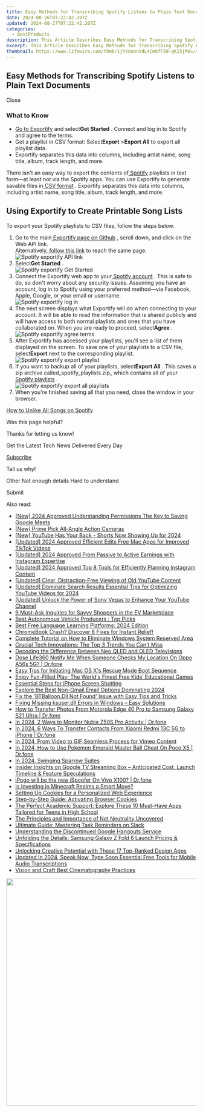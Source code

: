 ```yaml
---
title: Easy Methods for Transcribing Spotify Listens to Plain Text Documents
date: 2024-08-26T07:22:42.207Z
updated: 2024-08-27T07:22:42.207Z
categories:
  - BestProducts
description: This Article Describes Easy Methods for Transcribing Spotify Listens to Plain Text Documents
excerpt: This Article Describes Easy Methods for Transcribing Spotify Listens to Plain Text Documents
thumbnail: https://www.lifewire.com/thmb/1jYzUunnVdL4Cm6fF3d-qK15jMU=/400x300/filters:no_upscale():max_bytes(150000):strip_icc():format(webp)/Exportify-Saving-Spotify-Playlists-56a67f1d3df78cf7728eafd6.jpg
---
```


## Easy Methods for Transcribing Spotify Listens to Plain Text Documents

Close 

###  What to Know

* [ Go to Exportify](https://watsonbox.github.io/exportify/) and select**Get Started** . Connect and log in to Spotify and agree to the terms.
* Get a playlist in CSV format: Select**Export** \>**Export All** to export all playlist data.
* Exportify separates this data into columns, including artist name, song title, album, track length, and more.

 There isn't an easy way to export the contents of[ Spotify](https://www.lifewire.com/what-is-spotify-4685829) playlists in text form—at least not via the Spotify apps. You can use Exportify to generate savable files in[ CSV format](https://www.lifewire.com/csv-file-2622708) . Exportify separates this data into columns, including artist name, song title, album, track length, and more.

##  Using Exportify to Create Printable Song Lists 

 To export your Spotify playlists to CSV files, follow the steps below.

1. Go to the main[ Exportify page on Github](https://github.com/watsonbox/exportify) , scroll down, and click on the Web API link.  
 Alternatively,[ follow this link](https://watsonbox.github.io/exportify/) to reach the same page.  
![Spotify exportify API link](https://www.lifewire.com/thmb/i_xActWjRGjGb1QdOT1FHie9dyI=/1500x0/filters:no_upscale():max_bytes(150000):strip_icc():format(webp)/SpotifyexportifyAPIlink-57c1e8f67fda416b96800f879ce3c158.jpg)
2. Select**Get Started** .  
![Spotify exportify Get Started](https://www.lifewire.com/thmb/lnX2TkWdafVx_fbUBUU9puBq12M=/1500x0/filters:no_upscale():max_bytes(150000):strip_icc():format(webp)/SpotifyexportifyGetStarted-d74fe72e308d484fb2548cd821eb0369.jpg)
3. Connect the Exportify web app to your[ Spotify account](https://www.lifewire.com/how-to-sign-up-for-spotify-2438829) . This is safe to do, so don't worry about any security issues. Assuming you have an account, log in to Spotify using your preferred method—via Facebook, Apple, Google, or your email or username.  
![Spotify exportify log in](https://www.lifewire.com/thmb/K8yIrlWAoh016YsbPn3QT0YeHTk=/1500x0/filters:no_upscale():max_bytes(150000):strip_icc():format(webp)/Spotifyexportifylogin-384e5b6c7dc049f89e512003fd7f6770.jpg)
4. The next screen displays what Exportify will do when connecting to your account. It will be able to read the information that is shared publicly and will have access to both normal playlists and ones that you have collaborated on. When you are ready to proceed, select**Agree** .  
![Spotify exportify agree terms](https://www.lifewire.com/thmb/Se8TKLLljuG0fQ66gA3XTeNQ64c=/1500x0/filters:no_upscale():max_bytes(150000):strip_icc():format(webp)/Spotifyexportifyagreeterms-87fac585cee049f18f4576140b704d55.jpg)
5. After Exportify has accessed your playlists, you'll see a list of them displayed on the screen. To save one of your playlists to a CSV file, select**Export** next to the corresponding playlist.  
![Spotify exportify export playlist](https://www.lifewire.com/thmb/SJqgcBtNniYJ99JZamFo9QMcThs=/1500x0/filters:no_upscale():max_bytes(150000):strip_icc():format(webp)/Spotifyexportifyexportplaylist-3b3e33dc572b499f927e5823a117aa4f.jpg)
6. If you want to backup all of your playlists, select**Export All** . This saves a zip archive called_spotify\_playlists.zip_ which contains all of your[ Spotify playlists](https://www.lifewire.com/awesome-tools-for-better-spotify-playlists-4091942) .  
![Spotify exportify export all playlists](https://www.lifewire.com/thmb/2Fyl68mTNnk_vtQqZw76Sf3LIDc=/1500x0/filters:no_upscale():max_bytes(150000):strip_icc():format(webp)/Spotifyexportifyexportallplaylists-55f633b68579479e8504f4fd3bd39ee0.jpg)
7. When you're finished saving all that you need, close the window in your browser.

[ How to Unlike All Songs on Spotify ](https://www.lifewire.com/unlike-all-songs-on-spotify-5201567) 

Was this page helpful?

Thanks for letting us know!

 Get the Latest Tech News Delivered Every Day

[ Subscribe ](https://www.lifewire.com/#) 

Tell us why!

 Other  Not enough details  Hard to understand 

 Submit 

<ins class="adsbygoogle"
     style="display:block"
     data-ad-format="autorelaxed"
     data-ad-client="ca-pub-7571918770474297"
     data-ad-slot="1223367746"></ins>



<ins class="adsbygoogle"
     style="display:block"
     data-ad-client="ca-pub-7571918770474297"
     data-ad-slot="8358498916"
     data-ad-format="auto"
     data-full-width-responsive="true"></ins>

<span class="atpl-alsoreadstyle">Also read:</span>
<div><ul>
<li><a href="https://screen-sharing-recording.techidaily.com/new-2024-approved-understanding-permissions-the-key-to-saving-google-meets/"><u>[New] 2024 Approved  Understanding Permissions  The Key to Saving Google Meets</u></a></li>
<li><a href="https://fox-http.techidaily.com/new-prime-pick-all-angle-action-cameras/"><u>[New] Prime Pick  All-Angle Action Cameras</u></a></li>
<li><a href="https://youtube-sure.techidaily.com/outube-has-your-back-shorts-now-showing-up-for-2024/"><u>[New] YouTube Has Your Back - Shorts Now Showing Up for 2024</u></a></li>
<li><a href="https://tiktok-clips.techidaily.com/updated-2024-approved-efficient-edits-free-mac-apps-for-improved-tiktok-videos/"><u>[Updated] 2024 Approved  Efficient Edits  Free Mac Apps for Improved TikTok Videos</u></a></li>
<li><a href="https://instagram-videos.techidaily.com/updated-2024-approved-from-passive-to-active-earnings-with-instagram-expertise/"><u>[Updated] 2024 Approved  From Passive to Active Earnings with Instagram Expertise</u></a></li>
<li><a href="https://instagram-videos.techidaily.com/updated-2024-approved-top-8-tools-for-efficiently-planning-instagram-content/"><u>[Updated] 2024 Approved  Top 8 Tools for Efficiently Planning Instagram Content</u></a></li>
<li><a href="https://youtube-clips.techidaily.com/updated-clear-distraction-free-viewing-of-old-youtube-content/"><u>[Updated] Clear, Distraction-Free Viewing of Old YouTube Content</u></a></li>
<li><a href="https://facebook-video-footage.techidaily.com/updated-dominate-search-results-essential-tips-for-optimizing-youtube-videos-for-2024/"><u>[Updated] Dominate Search Results  Essential Tips for Optimizing YouTube Videos for 2024</u></a></li>
<li><a href="https://facebook-video-footage.techidaily.com/updated-unlock-the-power-of-sony-vegas-to-enhance-your-youtube-channel/"><u>[Updated] Unlock the Power of Sony Vegas to Enhance Your YouTube Channel</u></a></li>
<li><a href="https://tech-renaissance.techidaily.com/9-must-ask-inquiries-for-savvy-shoppers-in-the-ev-marketplace/"><u>9 Must-Ask Inquiries for Savvy Shoppers in the EV Marketplace</u></a></li>
<li><a href="https://tech-renaissance.techidaily.com/best-autonomous-vehicle-producers-top-picks/"><u>Best Autonomous Vehicle Producers : Top Picks</u></a></li>
<li><a href="https://tech-renaissance.techidaily.com/best-free-language-learning-platforms-2024-edition/"><u>Best Free Language Learning Platforms: 2024 Edition</u></a></li>
<li><a href="https://tech-renaissance.techidaily.com/chromebook-crash-discover-8-fixes-for-instant-relief/"><u>ChromeBook Crash? Discover 8 Fixes for Instant Relief!</u></a></li>
<li><a href="https://tech-renaissance.techidaily.com/complete-tutorial-on-how-to-eliminate-windows-system-reserved-area/"><u>Complete Tutorial on How to Eliminate Windows System Reserved Area</u></a></li>
<li><a href="https://tech-renaissance.techidaily.com/crucial-tech-innovations-the-top-3-trends-you-cant-miss/"><u>Crucial Tech Innovations: The Top 3 Trends You Can't Miss</u></a></li>
<li><a href="https://tech-renaissance.techidaily.com/decoding-the-difference-between-neo-qled-and-oled-televisions/"><u>Decoding the Difference Between Neo QLED and OLED Televisions</u></a></li>
<li><a href="https://fake-location.techidaily.com/dose-life360-notify-me-when-someone-checks-my-location-on-oppo-a56s-5g-drfone-by-drfone-virtual-android/"><u>Dose Life360 Notify Me When Someone Checks My Location On Oppo A56s 5G? | Dr.fone</u></a></li>
<li><a href="https://tech-renaissance.techidaily.com/easy-tips-for-initiating-mac-os-xs-rescue-mode-boot-sequence/"><u>Easy Tips for Initiating Mac OS X's Rescue Mode Boot Sequence</u></a></li>
<li><a href="https://tech-renaissance.techidaily.com/enjoy-fun-filled-play-the-worlds-finest-free-kids-educational-games/"><u>Enjoy Fun-Filled Play: The World's Finest Free Kids’ Educational Games</u></a></li>
<li><a href="https://screen-video-capture.techidaily.com/essential-steps-for-iphone-screen-shotting/"><u>Essential Steps for iPhone Screen Shotting</u></a></li>
<li><a href="https://tech-renaissance.techidaily.com/explore-the-best-non-gmail-email-options-dominating-2024/"><u>Explore the Best Non-Gmail Email Options Dominating 2024</u></a></li>
<li><a href="https://tech-renaissance.techidaily.com/fix-the-btballoondll-not-found-issue-with-easy-tips-and-tricks/"><u>Fix the 'BTBalloon.Dll Not Found' Issue with Easy Tips and Tricks</u></a></li>
<li><a href="https://tech-renaissance.techidaily.com/fixing-missing-ksuserdll-errors-in-windows-easy-solutions/"><u>Fixing Missing ksuser.dll Errors in Windows – Easy Solutions</u></a></li>
<li><a href="https://android-transfer.techidaily.com/how-to-transfer-photos-from-motorola-edge-40-pro-to-samsung-galaxy-s21-ultra-drfone-by-drfone-transfer-from-android-transfer-from-android/"><u>How to Transfer Photos From Motorola Edge 40 Pro to Samsung Galaxy S21 Ultra | Dr.fone</u></a></li>
<li><a href="https://android-location-track.techidaily.com/in-2024-2-ways-to-monitor-nubia-z50s-pro-activity-drfone-by-drfone-virtual-android/"><u>In 2024, 2 Ways to Monitor Nubia Z50S Pro Activity | Dr.fone</u></a></li>
<li><a href="https://android-transfer.techidaily.com/in-2024-6-ways-to-transfer-contacts-from-xiaomi-redmi-13c-5g-to-iphone-drfone-by-drfone-transfer-from-android-transfer-from-android/"><u>In 2024, 6 Ways To Transfer Contacts From Xiaomi Redmi 13C 5G to iPhone | Dr.fone</u></a></li>
<li><a href="https://vimeo-videos.techidaily.com/in-2024-from-video-to-gif-seamless-process-for-vimeo-content/"><u>In 2024, From Video to GIF  Seamless Process for Vimeo Content</u></a></li>
<li><a href="https://pokemon-go-android.techidaily.com/in-2024-how-to-use-pokemon-emerald-master-ball-cheat-on-poco-x5-drfone-by-drfone-virtual-android/"><u>In 2024, How to Use Pokémon Emerald Master Ball Cheat On Poco X5 | Dr.fone</u></a></li>
<li><a href="https://vp-tips.techidaily.com/in-2024-swinging-sparrow-suites/"><u>In 2024, Swinging Sparrow Suites</u></a></li>
<li><a href="https://tech-renaissance.techidaily.com/insider-insights-on-google-tv-streaming-box-anticipated-cost-launch-timeline-and-feature-speculations/"><u>Insider Insights on Google TV Streaming Box – Anticipated Cost, Launch Timeline & Feature Speculations</u></a></li>
<li><a href="https://change-location.techidaily.com/ipogo-will-be-the-new-ispoofer-on-vivo-x100-drfone-by-drfone-virtual-android/"><u>iPogo will be the new iSpoofer On Vivo X100? | Dr.fone</u></a></li>
<li><a href="https://tech-renaissance.techidaily.com/is-investing-in-minecraft-realms-a-smart-move/"><u>Is Investing in Minecraft Realms a Smart Move?</u></a></li>
<li><a href="https://tech-renaissance.techidaily.com/setting-up-cookies-for-a-personalized-web-experience/"><u>Setting Up Cookies for a Personalized Web Experience</u></a></li>
<li><a href="https://tech-renaissance.techidaily.com/step-by-step-guide-activating-browser-cookies/"><u>Step-by-Step Guide: Activating Browser Cookies</u></a></li>
<li><a href="https://tech-renaissance.techidaily.com/the-perfect-academic-support-explore-these-10-must-have-apps-tailored-for-teens-in-high-school/"><u>The Perfect Academic Support: Explore These 10 Must-Have Apps Tailored for Teens in High School</u></a></li>
<li><a href="https://tech-renaissance.techidaily.com/the-principles-and-importance-of-net-neutrality-uncovered/"><u>The Principles and Importance of Net Neutrality Uncovered</u></a></li>
<li><a href="https://tech-renaissance.techidaily.com/ultimate-guide-mastering-task-reminders-on-slack/"><u>Ultimate Guide: Mastering Task Reminders on Slack</u></a></li>
<li><a href="https://tech-renaissance.techidaily.com/understanding-the-discontinued-google-hangouts-service/"><u>Understanding the Discontinued Google Hangouts Service</u></a></li>
<li><a href="https://tech-renaissance.techidaily.com/unfolding-the-details-samsung-galaxy-z-fold-6-launch-pricing-and-specifications/"><u>Unfolding the Details: Samsung Galaxy Z Fold 6 Launch Pricing & Specifications</u></a></li>
<li><a href="https://tech-renaissance.techidaily.com/unlocking-creative-potential-with-these-17-top-ranked-design-apps/"><u>Unlocking Creative Potential with These 17 Top-Ranked Design Apps</u></a></li>
<li><a href="https://voice-adjusting.techidaily.com/updated-in-2024-speak-now-type-soon-essential-free-tools-for-mobile-audio-transcriptions/"><u>Updated In 2024, Speak Now, Type Soon Essential Free Tools for Mobile Audio Transcriptions</u></a></li>
<li><a href="https://extra-information.techidaily.com/vision-and-craft-best-cinematography-practices/"><u>Vision and Craft  Best Cinematography Practices</u></a></li>
</ul></div>

<!-- affiliate ads begin -->
<a href="https://unicoeye.pxf.io/c/5597632/2084399/18498" target="_top" id="2084399"><img src="//a.impactradius-go.com/display-ad/18498-2084399" border="0" alt="" width="1125" height="600"/></a><img height="0" width="0" src="https://imp.pxf.io/i/5597632/2084399/18498" style="position:absolute;visibility:hidden;" border="0" />
<!-- affiliate ads end -->